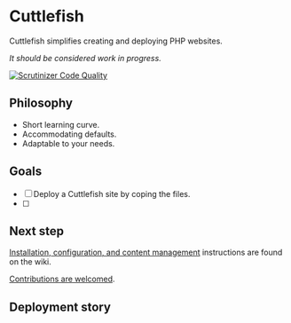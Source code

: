 # Cuttlefish
Cuttlefish simplifies creating and deploying PHP websites.

_It should be considered work in progress._

[![Scrutinizer Code Quality](https://scrutinizer-ci.com/g/svandragt/cuttlefish/badges/quality-score.png?b=master)](https://scrutinizer-ci.com/g/svandragt/cuttlefish/?branch=master)

## Philosophy

* Short learning curve.
* Accommodating defaults.
* Adaptable to your needs.

## Goals

- [ ] Deploy a Cuttlefish site by coping the files.
- [ ] 

## Next step

[Installation, configuration, and content management](https://github.com/svandragt/cuttlefish/wiki)
instructions are found on the wiki.

[Contributions are welcomed](https://github.com/svandragt/cuttlefish/issues). 

## Deployment story
